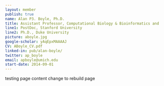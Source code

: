 ```yaml
---
layout: member
publish: true
name: Alan P3. Boyle, Ph.D.
title: Assistant Professor, Computational Biology & Bioinformatics and Human Genetics
line1: PostDoc, Stanford University
line2: Ph.D., Duke University
picture: aboyle.jpg
google-scholar: yAqEpxMAAAAJ
CV: ABoyle_CV.pdf
linked-in: pub/alan-boyle/
twitter: ap_boyle
email: apboyle@umich.edu
start-date: 2014-09-01
---
```


testing page content
change to rebuild page
